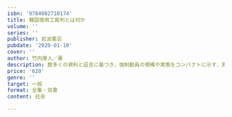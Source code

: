 ```yaml
---
isbn: '9784002710174'
title: 韓国徴用工裁判とは何か
volume: ''
series: ''
publisher: 岩波書店
pubdate: '2020-01-10'
cover: ''
author: 竹内康人／著
description: 数多くの資料と証言に基づき，強制動員の規模や実態をコンパクトに示す．真の問題理解と解決のために．
price: '620'
genre: ''
target: 一般
format: 全集・双書
content: 社会

---
```

